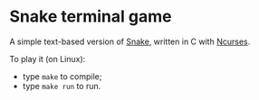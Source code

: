 # Snake terminal game

A simple text-based version of [Snake](https://en.wikipedia.org/wiki/Snake_(video_game_genre)), written in C with [Ncurses](https://wiki.debian.org/Ncurses).

To play it (on Linux):
- type `make` to compile;
- type `make run` to run.